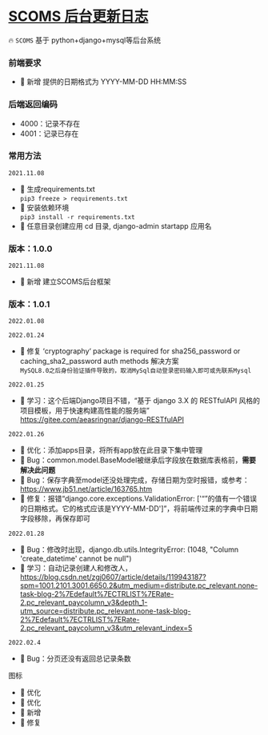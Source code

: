 # <a href="">SCOMS 后台更新日志</a>
🔥 `SCOMS` 基于 python+django+mysql等后台系统

### 前端要求
- 🎉 新增 提供的日期格式为 YYYY-MM-DD HH:MM:SS


### 后端返回编码
- 4000：记录不存在
- 4001：记录已存在


### 常用方法
`2021.11.08`
- 🎉 生成requirements.txt  
`pip3 freeze > requirements.txt`
- 🎉 安装依赖环境   
`pip3 install -r requirements.txt`
- 🎉 任意目录创建应用 cd 目录, django-admin startapp 应用名


### 版本：1.0.0
`2021.11.08`
- 🎉 新增 建立SCOMS后台框架

### 版本：1.0.1
`2022.01.08`

`2022.01.24`
- 🐞 修复 ‘cryptography‘ package is required for sha256_password or caching_sha2_password auth methods 解决方案   
```MySQL8.0之后身份验证插件导致的，取消MySql自动登录密码输入即可或先联系Mysql```

`2022.01.25`
- 🎯 学习：这个后端Django项目不错，“基于 django 3.X 的 RESTfulAPI 风格的项目模板，用于快速构建高性能的服务端” https://gitee.com/aeasringnar/django-RESTfulAPI 

`2022.01.26`
- 🎯 优化：添加apps目录，将所有app放在此目录下集中管理
- 🐞 Bug：common.model.BaseModel被继承后字段放在数据库表格前，**需要解决此问题**
- 🐞 Bug：保存字典至model还没处理完成，存储日期为空时报错，或参考：https://www.jb51.net/article/163765.htm
- 🐞 修复：报错“django.core.exceptions.ValidationError: ['“”的值有一个错误的日期格式。它的格式应该是YYYY-MM-DD']”，将前端传过来的字典中日期字段移除，再保存即可

`2022.01.28`
- 🐞 Bug：修改时出现，django.db.utils.IntegrityError: (1048, "Column 'create_datetime' cannot be null")
- 🎉 学习：自动记录创建人和修改人，https://blog.csdn.net/zgj0607/article/details/119943187?spm=1001.2101.3001.6650.2&utm_medium=distribute.pc_relevant.none-task-blog-2%7Edefault%7ECTRLIST%7ERate-2.pc_relevant_paycolumn_v3&depth_1-utm_source=distribute.pc_relevant.none-task-blog-2%7Edefault%7ECTRLIST%7ERate-2.pc_relevant_paycolumn_v3&utm_relevant_index=5

`2022.02.4`
- 🐞 Bug：分页还没有返回总记录条数

图标
- 🎯 优化 
- 🎯 优化 
- 🎉 新增 
- 🐞 修复 